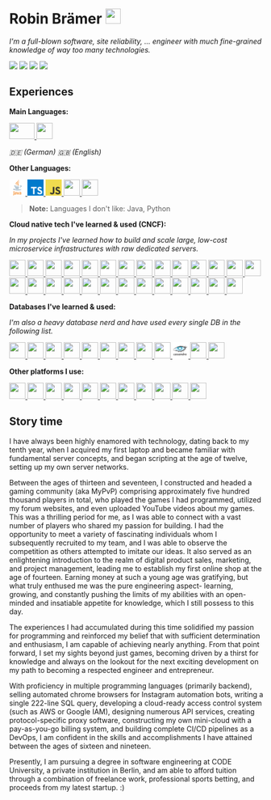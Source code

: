 # Robin Brämer <img src="https://raw.githubusercontent.com/MartinHeinz/MartinHeinz/master/wave.gif" width="30px" height="30px" />
_I'm a full-blown software, site reliability, ... engineer with much fine-grained knowledge of way too many technologies._

![](https://img.shields.io/badge/-Gopher-informational?style=for-the-badge&logo=Go)
![](https://img.shields.io/badge/-Kubernetes-informational?style=for-the-badge&logo=kubernetes)
![](https://img.shields.io/badge/-Games-informational?style=for-the-badge&logo=Minecraft)
![](https://img.shields.io/badge/-FinTech-informational?style=for-the-badge&logo=Bitcoin)

## Experiences

**Main Languages:**

<a href="https://github.com/golang/go">
    <img height="32" width="50" src="https://go.dev/images/go-logo-white.svg" />
</a>
<a href="https://github.com/sveltejs">
    <img height="32" width="32" src="https://github.com/sveltejs.png" />
</a>

_🇩🇪 (German) 🇬🇧 (English)_


**Other Languages:**

<a href="https://github.com/java/">
    <img height="32" width="32" style="background-color:white" src="https://raw.githubusercontent.com/github/explore/5b3600551e122a3277c2c5368af2ad5725ffa9a1/topics/java/java.png" />
</a>
<a href="https://github.com/microsoft/TypeScript">
    <img height="32" width="32" src="https://raw.githubusercontent.com/github/explore/80688e429a7d4ef2fca1e82350fe8e3517d3494d/topics/typescript/typescript.png" />
</a>
<a href="https://github.com/microsoft/JavaScript">
    <img height="32" width="32" src="https://raw.githubusercontent.com/github/explore/80688e429a7d4ef2fca1e82350fe8e3517d3494d/topics/javascript/javascript.png" />
</a>
<a href="https://github.com/python">
    <img height="32" width="32" src="https://github.com/python.png" />
</a>
<a href="https://github.com/SkriptLang">
    <img height="32" width="32" src="https://github.com/SkriptLang.png" />
</a>

> **Note:** Languages I don't like: Java, Python

**Cloud native tech I've learned & used (CNCF):**

_In my projects I've learned how to build and scale large, low-cost microservice infrastructures with raw dedicated servers._

<a href="https://github.com/kubernetes">
<img height="32" width="32" src="https://github.com/kubernetes.png" />
</a>
<a href="https://github.com/grpc">
<img height="32" width="32" src="https://github.com/grpc.png" />
</a>
<a href="https://github.com/protocolbuffers/protobuf">
<img height="32" width="32" src="https://github-production-user-asset-6210df.s3.amazonaws.com/22003767/304028702-6a6037ca-e390-4ca1-b4a9-93a6565c045b.png?X-Amz-Algorithm=AWS4-HMAC-SHA256&X-Amz-Credential=AKIAVCODYLSA53PQK4ZA%2F20240614%2Fus-east-1%2Fs3%2Faws4_request&X-Amz-Date=20240614T101023Z&X-Amz-Expires=300&X-Amz-Signature=c1717a2b861b861977f47c29cf4b6467016e649860d614073a25d2f03def3807&X-Amz-SignedHeaders=host&actor_id=0&key_id=0&repo_id=0" />
</a>
<a href="https://github.com/siderolabs/talos">
    <img height="32" width="32" src="https://github.com/siderolabs.png" />
</a>
<a href="https://github.com/argoproj">
    <img height="32" width="32" src="https://github.com/argoproj.png" />
</a>
<a href="https://github.com/containerd/containerd">
<img height="32" width="32" style="background-color:white" src="https://github.com/containerd.png" />
</a>
<a href="https://github.com/istio/istio">
<img height="32" width="32" src="https://github.com/istio.png" />
</a>
<a href="https://github.com/cilium/cilium">
<img height="32" width="32" src="https://github.com/cilium.png" />
</a>
<a href="https://github.com/piraeusdatastore/piraeus-operator">
    <img height="32" width="32" src="https://github.com/piraeusdatastore.png" />
</a>
<a href="https://github.com/rook/rook">
<img height="32" width="32" style="background-color:white" src="https://github.com/rook.png" />
</a>
<a href="https://github.com/kubernetes-sigs/kubebuilder">
<img height="32" width="32" src="https://github.com/kubernetes-sigs.png" />
</a>
<a href="https://github.com/maas/maas">
<img height="32" width="32" src="https://github.com/maas.png" />
</a>
<a href="https://github.com/openstack">
<img height="32" width="32" src="https://github.com/openstack.png" />
</a>
<a href="https://github.com/k8snetworkplumbingwg/multus-cni">
<img height="32" width="32" src="https://gist.github.com/assets/22003767/73d5992f-1936-44fd-9930-e1a1f7c105a1" />
</a>
<a href="https://github.com/kubeovn/kube-ovn">
<img height="32" width="32" src="https://github.com/kubeovn.png" />
</a>
<a href="https://github.com/prometheus/prometheus">
<img height="32" width="32" src="https://github.com/prometheus.png" />
</a>
<a href="https://github.com/open-policy-agent/opa">
<img height="32" width="32" src="https://github.com/open-policy-agent.png" />
</a>
<a href="https://github.com/kubevirt/kubevirt">
<img height="32" width="32" src="https://github.com/kubevirt.png" />
</a>
<a href="https://github.com/cloudevents">
<img height="32" width="32" src="https://github.com/cloudevents.png" />
</a>
<a href="https://github.com/gvisor">
<img height="32" width="32" src="https://gvisor.dev/assets/logos/logo_solo_on_dark.svg" />
</a>
<a href="https://github.com/fluxcd">
<img height="32" width="32" src="https://github.com/fluxcd.png" />
</a>
<a href="https://github.com/nats-io">
<img height="32" width="32" src="https://github.com/nats-io.png" />
</a>
<a href="https://github.com/operator-framework/operator-sdk">
<img height="32" width="32" src="https://github.com/operator-framework.png" />
</a>
<a href="https://github.com/containernetworking/cni">
<img height="32" width="32" src="https://github.com/containernetworking.png" />
</a>
<a href="https://github.com/CrunchyData/postgres-operator">
<img height="32" width="32" src="https://github.com/CrunchyData.png" />
</a>
<a href="https://github.com/kubemq-io/kubemq-community">
<img height="32" width="32" src="https://github.com/kubemq-io.png" />
</a>
<a href="https://github.com/loft-sh/vcluster">
<img height="32" width="32" src="https://github.com/loft-sh.png" />
</a>


**Databases I've learned & used:**

_I'm also a heavy database nerd and have used every single DB in the following list._

<a href="https://github.com/cockroachdb/cockroach">
    <img height="32" width="32" src="https://github.com/cockroachdb.png" />
</a>
<a href="https://github.com/redis/redis">
    <img height="32" width="32" src="https://github.com/redis.png" />
</a>
<a href="https://github.com/graphql">
    <img height="32" width="32" src="https://github.com/graphql.png" />
</a>
<a href="https://github.com/dgraph-io/badger">
    <img height="32" width="32" src="https://github.com/dgraph-io.png" />
</a>
<a href="https://github.com/etcd-io/etcd">
    <img height="32" width="32" src="https://github.com/etcd-io.png" />
</a>
<a href="https://github.com/postgres">
    <img height="32" width="32" src="https://github.com/postgres.png" />
</a>
<a href="https://github.com/couchbase">
    <img height="32" width="32" src="https://github.com/couchbase.png" />
</a>
<a href="https://github.com/mysql">
    <img height="32" width="32" src="https://github.com/mysql.png" />
</a>
<a href="https://github.com/MariaDB">
    <img height="32" width="32" style="background-color:white" src="https://github.com/MariaDB.png" />
</a>
<a href="https://github.com/apache/cassandra">
    <img height="32" width="32" style="background-color:white" src="https://raw.githubusercontent.com/github/explore/8b79365c693905ff9adad384ab1534b5ab041cb9/topics/cassandra/cassandra.png" />
</a>
<a href="https://github.com/sqlite/sqlite">
    <img height="32" width="32" src="https://github.com/sqlite.png" />
</a>
<a href="https://cloud.google.com/firestore">
    <img height="32" width="32" src="https://github.com/firebase.png" />
</a>

**Other platforms I use:**

<a href="https://gitlab.com/robinbraemer">
    <img height="32" width="32" src="https://github.com/gitlab.png" />
</a>
<a href="https://github.com/robinbraemer">
    <img height="32" width="32" src="https://github.com/github.png" />
</a>
<a href="https://minekube.com/discord">
    <img height="32" width="32" src="https://github.com/discord.png" />
</a>
<a href="https://www.jetbrains.com/">
    <img height="32" width="32" src="https://github.com/jetbrains.png" />
</a>
<a href="https://cloud.google.com/">
    <img height="32" width="32" src="https://github.com/GoogleCloudPlatform.png" />
</a>
<a href="https://github.com/superfly">
    <img height="32" width="32" src="https://github.com/superfly.png" />
</a>
<a href="https://github.com/cloudflare">
    <img height="32" width="32" src="https://github.com/cloudflare.png" />
</a>
<a href="https://github.com/linear">
    <img height="32" width="32" src="https://github.com/linear.png" />
</a>
<a href="https://github.com/honeycombio">
    <img height="32" width="32" src="https://github.com/honeycombio.png" />
</a>
<a href="https://github.com/posthog">
    <img height="32" width="32" src="https://github.com/posthog.png" />
</a>
<a href="https://github.com/openai">
    <img height="32" width="32" src="https://github.com/openai.png" />
</a>


## Story time

I have always been highly enamored with technology, dating back to my tenth year, when I acquired my first laptop and became familiar with fundamental server concepts, and began scripting at the age of twelve, setting up my own server networks.

Between the ages of thirteen and seventeen, I constructed and headed a gaming community (aka MyPvP) comprising approximately five hundred thousand players in total, who played the games I had programmed, utilized my forum websites, and even uploaded YouTube videos about my games. This was a thrilling period for me, as I was able to connect with a vast number of players who shared my passion for building. I had the opportunity to meet a variety of fascinating individuals whom I subsequently recruited to my team, and I was able to observe the competition as others attempted to imitate our ideas. It also served as an enlightening introduction to the realm of digital product sales, marketing, and project management, leading me to establish my first online shop at the age of fourteen. Earning money at such a young age was gratifying, but what truly enthused me was the pure engineering aspect- learning, growing, and constantly pushing the limits of my abilities with an open-minded and insatiable appetite for knowledge, which I still possess to this day.

The experiences I had accumulated during this time solidified my passion for programming and reinforced my belief that with sufficient determination and enthusiasm, I am capable of achieving nearly anything. From that point forward, I set my sights beyond just games, becoming driven by a thirst for knowledge and always on the lookout for the next exciting development on my path to becoming a respected engineer and entrepreneur.

With proficiency in multiple programming languages (primarily backend), selling automated chrome browsers for Instagram automation bots, writing a single 222-line SQL query, developing a cloud-ready access control system (such as AWS or Google IAM), designing numerous API services, creating protocol-specific proxy software, constructing my own mini-cloud with a pay-as-you-go billing system, and building complete CI/CD pipelines as a DevOps, I am confident in the skills and accomplishments I have attained between the ages of sixteen and nineteen.

Presently, I am pursuing a degree in software engineering at CODE University, a private institution in Berlin, and am able to afford tuition through a combination of freelance work, professional sports betting, and proceeds from my latest startup. :)
